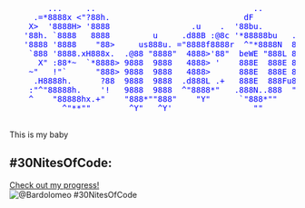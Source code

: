 <pre>
        <span style="color:blue">
        ...     ..                                 ..                       ..                                                        
     .=*8888x <"?88h.                            dF                   x .d88"                                                         
    X>  '8888H> '8888                 .u    .  '88bu.            u.  5888R        u.     ..    .     :                     u.   
   '88h. `8888   8888         u     .d88B :@8c '*88888bu   ...ue888b '888R  ...ue888b  .888: x888  x888.      .u    ...ue888b  
   '8888 '8888    "88>     us888u. ="8888f8888r  ^"*8888N  888R Y888r 888R  888R Y888r ~`8888~'888X`?888f`  ud8888.  888R Y888r 
    `888 '8888.xH888x.  .@88 "8888"  4888>'88"  beWE "888L 888R I888> 888R  888R I888>  X888  888X '888> :888'8888. 888R I888> 
      X" :88*~  `*8888> 9888  9888   4888> '    888E  888E 888R I888> 888R  888R I888>  X888  888X '888> d888 '88%" 888R I888> 
    ~"   !"`      "888> 9888  9888   4888>      888E  888E 888R I888> 888R  888R I888>  X888  888X '888> 8888.+"    888R I888> 
     .H8888h.      ?88  9888  9888  .d888L .+   888E  888Fu8888cJ888  888R u8888cJ888   X888  888X '888> 8888L     u8888cJ888  
    :"^"88888h.    '!   9888  9888  ^"8888*"   .888N..888  "*888*P"  .888B ."*888*P"   "*88%""*88" '888!`'8888c. .+ "*888*P"   
    ^    "88888hx.+"    "888*""888"    "Y"      `"888*""     'Y"     ^*888%   'Y"        `~    "    `"`   "88888%     'Y"      
           ^"**""        ^Y"   ^Y'                 ""                  "%                                   "YP'                
     </span>
</pre>                                                       
                                                          
                                                          
                                                          
                                                          
                                                          


This is my baby
## #30NitesOfCode:
  [Check out my progress!](https://www.codedex.io/@Bardolomeo/30-nites-of-code)  
  ![@Bardolomeo #30NitesOfCode](https://www.codedex.io/api/petStatus?user=Bardolomeo)
<!--
**Bardolomeo/Bardolomeo** is a ✨ _special_ ✨ repository because its `README.md` (this file) appears on your GitHub profile.

Here are some ideas to get you started:

- 🔭 I’m currently working on ...
- 🌱 I’m currently learning ...
- 👯 I’m looking to collaborate on ...
- 🤔 I’m looking for help with ...
- 💬 Ask me about ...
- 📫 How to reach me: ...
- 😄 Pronouns: ...
- ⚡ Fun fact: ...
-->

